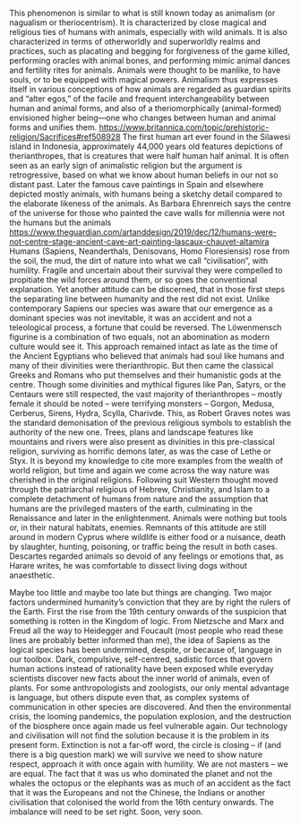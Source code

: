 This phenomenon is similar to what is still known today as animalism (or nagualism or theriocentrism). It is characterized by close magical and religious ties of humans with animals, especially with wild animals. It is also characterized in terms of otherworldly and superworldly realms and practices, such as placating and begging for forgiveness of the game killed, performing oracles with animal bones, and performing mimic animal dances and fertility rites for animals. Animals were thought to be manlike, to have souls, or to be equipped with magical powers. Animalism thus expresses itself in various conceptions of how animals are regarded as guardian spirits and “alter egos,” of the facile and frequent interchangeability between human and animal forms, and also of a theriomorphically (animal-formed) envisioned higher being—one who changes between human and animal forms and unifies them. 
https://www.britannica.com/topic/prehistoric-religion/Sacrifices#ref508928
The first human art ever found in the Silawesi island in Indonesia, approximately 44,000 years old features depictions of therianthropes, that is creatures that were half human half animal. It is often seen as an early sign of animalistic religion but the argument is retrogressive, based on what we know about human beliefs in our not so distant past.  Later the famous cave paintings in Spain and elsewhere depicted mostly animals, with humans being a sketchy detail compared to the elaborate likeness of the animals. As Barbara Ehrenreich says the centre of the universe for those who painted the cave walls for millennia were not the humans but the animals https://www.theguardian.com/artanddesign/2019/dec/12/humans-were-not-centre-stage-ancient-cave-art-painting-lascaux-chauvet-altamira  
Humans (Sapiens, Neanderthals, Denisovans, Homo Floresiensis) rose from the soil, the mud, the dirt of nature into what we call “civilisation”, with humility. Fragile and uncertain about their survival they were compelled to propitiate the wild forces around them, or so goes the conventional explanation. Yet another attitude can be discerned, that in those first steps the separating line between humanity and the rest did not exist. Unlike contemporary Sapiens our species was aware that our emergence as a dominant species was not inevitable, it was an accident and not a teleological process, a fortune that could be reversed. The Löwenmensch figurine is a combination of two equals, not an abomination as modern culture would see it.  This approach remained intact as late as the time of the Ancient Egyptians who believed that animals had soul like humans and many of their divinities were therianthropic. 
But then came the classical Greeks and Romans who put themselves and their humanistic gods at the centre. Though some divinities and mythical figures like Pan, Satyrs, or the Centaurs were still respected, the vast majority  of therianthropes – mostly female  it should be noted – were terrifying monsters – Gorgon, Medusa, Cerberus, Sirens, Hydra, Scylla, Charivde. This, as Robert Graves notes was the standard demonisation of the previous religious symbols to establish the authority of the new one. Trees, plans and landscape features like mountains and rivers were also present as divinities in this pre-classical religion, surviving as horrific demons later, as was the case of Lethe or Styx. It is beyond my knowledge to cite more examples from the wealth of world religion, but time and again we come across the way nature was cherished in the original religions. 
Following suit Western thought moved through the patriarchal religious of Hebrew, Christianity, and Islam to a complete detachment of humans from nature and the assumption that humans are the privileged masters of the earth, culminating in the Renaissance and later in the enlightenment. Animals were nothing but tools or, in their natural habitats, enemies. Remnants of this attitude are still around in modern Cyprus where wildlife is either food or a nuisance, death by slaughter, hunting, poisoning, or traffic being the result in both cases. Descartes regarded animals so devoid of any feelings or emotions that, as Harare writes, he was comfortable to dissect living dogs without anaesthetic. 

Maybe too little and maybe too late but things are changing. Two major factors undermined humanity’s conviction that they are by right the rulers of the Earth. First the rise from the 19th century onwards of the suspicion that something is rotten in the Kingdom of logic. From Nietzsche and Marx and Freud all the way to Heidegger and Foucault (most people who read these lines are probably better informed  than me), the idea of Sapiens as the logical species has been undermined, despite, or because of, language in our toolbox. Dark, compulsive, self-centred, sadistic forces that govern human actions instead of rationality have been exposed while everyday scientists discover new facts about the inner world of animals, even of plants. For some anthropologists and zoologists, our only mental advantage is language, but others dispute even that, as complex systems of communication in other species are discovered. 
And then the environmental crisis, the looming pandemics, the population explosion, and the destruction of the biosphere once again made us feel vulnerable again. Our technology and civilisation will not find the solution because it is the problem in its present form. Extinction is not a far-off word, the circle is closing – if (and there is a big question mark) we will survive we need to show nature respect, approach it with once again with humility. We are not masters – we are equal. The fact that it was us who dominated the planet and not the whales the octopus or the elephants was as much of an accident as the fact that it was the Europeans and not the Chinese, the Indians or another civilisation that colonised the world from the 16th century onwards. 
The imbalance will need to be set right. Soon, very soon.
